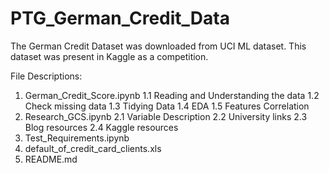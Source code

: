 # PTG_German_Credit_Data

The German Credit Dataset was downloaded from UCI ML dataset. This dataset was present in Kaggle as a competition.

File Descriptions:

1. German_Credit_Score.ipynb
  1.1 Reading and Understanding the data
  1.2 Check missing data
  1.3 Tidying Data
  1.4 EDA
  1.5 Features Correlation
2. Research_GCS.ipynb
  2.1 Variable Description
  2.2 University links
  2.3 Blog resources
  2.4 Kaggle resources
3. Test_Requirements.ipynb
4. default_of_credit_card_clients.xls
5. README.md
